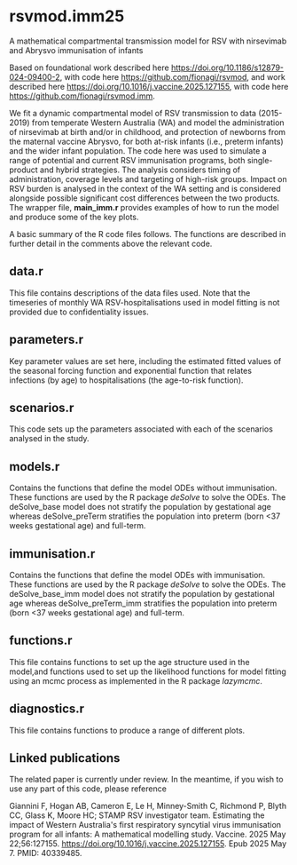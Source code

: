 # rsvmod.imm25
A mathematical compartmental transmission model for RSV with nirsevimab and Abrysvo immunisation of infants

Based on foundational work described here https://doi.org/10.1186/s12879-024-09400-2, with code here https://github.com/fionagi/rsvmod, and work described here https://doi.org/10.1016/j.vaccine.2025.127155, with code here https://github.com/fionagi/rsvmod.imm.

We fit a dynamic compartmental model of RSV transmission to data (2015-2019) from temperate Western Australia (WA) and model the administration of nirsevimab at birth and/or in childhood, and protection of newborns from the maternal vaccine Abrysvo, for both at-risk infants (i.e., preterm infants) and the wider infant population. The code here was used to simulate a range of potential and current RSV immunisation programs, both single-product and hybrid strategies. The analysis considers timing of administration, coverage levels and targeting of high-risk groups. Impact on RSV burden is analysed in the context of the WA setting and is considered alongside possible significant cost differences between the two products. The wrapper file, **main_imm.r** provides examples of how to run the model and produce some of the key plots.

A basic summary of the R code files follows. The functions are described in further detail in the comments above the relevant code.

## data.r ##
This file contains descriptions of the data files used. Note that the timeseries of monthly WA RSV-hospitalisations used in model fitting is not provided due to confidentiality issues.

## parameters.r ##
Key parameter values are set here, including the estimated fitted values of the seasonal forcing function and exponential function that relates infections (by age) to hospitalisations (the age-to-risk function).

## scenarios.r ##
This code sets up the parameters associated with each of the scenarios analysed in the study.

## models.r ##
Contains the functions that define the model ODEs without immunisation. These functions are used by the R package _deSolve_ to solve the ODEs. The deSolve_base model does not stratify the population by gestational age whereas deSolve_preTerm stratifies the population into preterm (born <37 weeks gestational age) and full-term.

## immunisation.r ##
Contains the functions that define the model ODEs with immunisation. These functions are used by the R package _deSolve_ to solve the ODEs. The deSolve_base_imm model does not stratify the population by gestational age whereas deSolve_preTerm_imm stratifies the population into preterm (born <37 weeks gestational age) and full-term. 

## functions.r ##
This file contains functions to set up the age structure used in the model,and functions used to set up the likelihood functions for model fitting using an mcmc process as implemented in the R package _lazymcmc_.

## diagnostics.r ##
This file contains functions to produce a range of different plots.

## Linked publications ##

The related paper is currently under review. In the meantime, if you wish to use any part of this code, please reference

Giannini F, Hogan AB, Cameron E, Le H, Minney-Smith C, Richmond P, Blyth CC, Glass K, Moore HC; STAMP RSV investigator team. Estimating the impact of Western Australia's first respiratory syncytial virus immunisation program for all infants: A mathematical modelling study. Vaccine. 2025 May 22;56:127155. https://doi.org/10.1016/j.vaccine.2025.127155. Epub 2025 May 7. PMID: 40339485.

